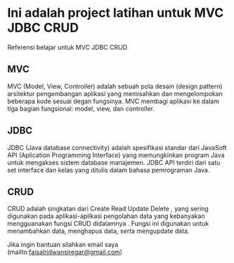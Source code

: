 # Ini adalah project latihan untuk MVC JDBC CRUD
Referensi belajar untuk MVC JDBC CRUD

## MVC
MVC (Model, View, Controller) adalah sebuah pola desain (design pattern) arsitektur pengembangan aplikasi yang memisahkan dan mengelompokan beberapa kode sesuai degan fungsinya. MVC membagi aplikasi ke dalam tiga bagian fungsional: model, view, dan controller.

## JDBC
JDBC (Java database connectivity) adalah spesifikasi standar dari JavaSoft API (Aplication Programming Interface) yang memungkinkan program Java untuk mengakses sistem database manajemen. JDBC API terdiri dari satu set interface dan kelas yang ditulis dalam bahasa pemrograman Java.

## CRUD
CRUD adalah singkatan dari Create Read Update Delete , yang sering digunakan pada aplikasi-aplikasi pengolahan data yang kebanyakan mengguanakan fungsi CRUD didalamnya . Fungsi ini digunakan untuk menambahkan data, menghapus data, serta mengupdate data.

Jika ingin bantuan silahkan email saya (mailto:faisalridwansiregar@gmail.com)
